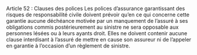 Article 52 : Clauses des polices
Les polices d’assurance garantissant des risques de responsabilité civile doivent prévoir qu’en ce qui concerne cette garantie aucune déchéance motivée par un manquement de l’assuré à ses obligations commis postérieurement au sinistre ne sera opposable aux personnes lésées ou à leurs ayants droit. Elles ne doivent contenir aucune clause interdisant à l’assuré de mettre en cause son assureur ni de l’appeler en garantie à l’occasion d’un règlement de sinistre.